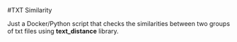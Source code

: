 #TXT Similarity

Just a Docker/Python script that checks the similarities between two groups of txt files using **text_distance** library.